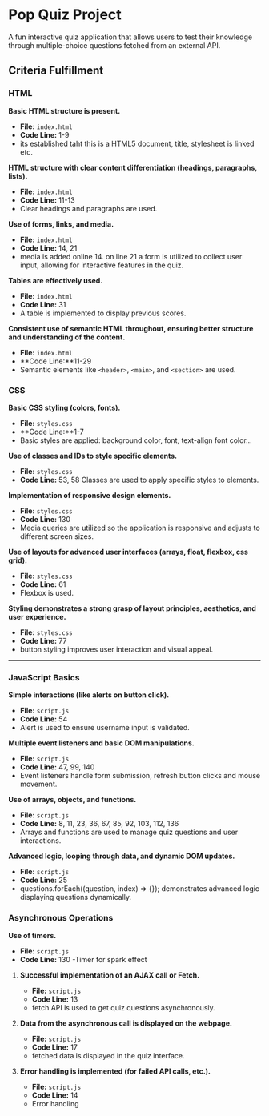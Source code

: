 
# Pop Quiz Project

A fun interactive quiz application that allows users to test their knowledge through multiple-choice questions fetched from an external API. 

## Criteria Fulfillment

### HTML

**Basic HTML structure is present.**
   - **File:** `index.html`
   - **Code Line:** 1-9
   - its established taht this is a HTML5 document, title, stylesheet is linked etc.

**HTML structure with clear content differentiation (headings, paragraphs, lists).**
   - **File:** `index.html`
   - **Code Line:** 11-13
   - Clear headings and paragraphs are used.

**Use of forms, links, and media.**
   - **File:** `index.html`
   - **Code Line:** 14, 21
   - media is added online 14. on line 21 a form is utilized to collect user input, allowing for interactive features in the quiz.

**Tables are effectively used.**
   - **File:** `index.html`
   - **Code Line:** 31
   - A table is implemented to display previous scores.

**Consistent use of semantic HTML throughout, ensuring better structure and understanding of the content.**
   - **File:** `index.html`
   - **Code Line:**11-29
   - Semantic elements like `<header>`, `<main>`, and `<section>` are used.


### CSS

**Basic CSS styling (colors, fonts).**
   - **File:** `styles.css`
   - **Code Line:**1-7
   - Basic styles are applied: background color, font, text-align font color...

**Use of classes and IDs to style specific elements.**
   - **File:** `styles.css`
   - **Code Line:** 53, 58
    Classes are used to apply specific styles to elements.

**Implementation of responsive design elements.**
   - **File:** `styles.css`
   - **Code Line:** 130
   - Media queries are utilized so the application is responsive and adjusts to different screen sizes.

**Use of layouts for advanced user interfaces (arrays, float, flexbox, css grid).**
   - **File:** `styles.css`
   - **Code Line:** 61
   - Flexbox is used.

**Styling demonstrates a strong grasp of layout principles, aesthetics, and user experience.**
   - **File:** `styles.css`
   - **Code Line:** 77
   - button styling improves user interaction and visual appeal.

---

### JavaScript Basics

**Simple interactions (like alerts on button click).**
   - **File:** `script.js`
   - **Code Line:** 54
   - Alert is used to ensure username input is validated.

**Multiple event listeners and basic DOM manipulations.**
   - **File:** `script.js`
   - **Code Line:** 47, 99, 140
   - Event listeners handle form submission, refresh button clicks and mouse movement.

**Use of arrays, objects, and functions.**
   - **File:** `script.js`
   - **Code Line:** 8, 11, 23, 36, 67, 85, 92, 103, 112, 136
   - Arrays and functions are used to manage quiz questions and user interactions.

**Advanced logic, looping through data, and dynamic DOM updates.**
   - **File:** `script.js`
   - **Code Line:** 25
   - questions.forEach((question, index) => {}); demonstrates advanced logic displaying questions dynamically.


### Asynchronous Operations

**Use of timers.**
   - **File:** `script.js`
   - **Code Line:** 130
    -Timer for spark effect

1. **Successful implementation of an AJAX call or Fetch.**
   - **File:** `script.js`
   - **Code Line:** 13
   - fetch API is used to get quiz questions asynchronously.

2. **Data from the asynchronous call is displayed on the webpage.**
   - **File:** `script.js`
   - **Code Line:** 17
   - fetched data is displayed in the quiz interface.

3. **Error handling is implemented (for failed API calls, etc.).**
   - **File:** `script.js`
   - **Code Line:** 14
   - Error handling